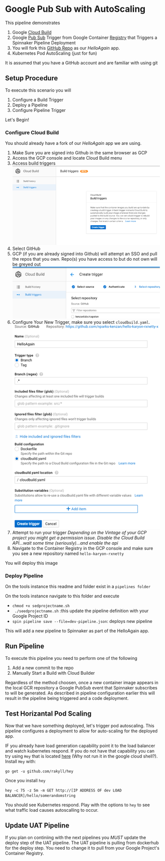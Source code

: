 # Google Pub Sub with AutoScaling

This pipeline demonstrates

1. Google [Cloud Build](https://cloud.google.com/cloud-build/)
1. Google [Pub Sub](https://cloud.google.com/pubsub/) Trigger from Google Container [Registry](https://cloud.google.com/container-registry/) that Triggers a Spinnaker Pipeline Deployment
1. You will fork this [GitHub Repo](https://github.com/kenzanlabs/hello-karyon-rxnetty) as our *HelloAgain* app.
1. Kubernetes Pod AutoScaling (just for fun)

It is assumed that you have a GitHub account and are familiar with using git

## Setup Procedure

To execute this scenario you will
1. Configure a Build Trigger
1. Deploy a Pipeline
1. Configure Pipeline Trigger

Let's Begin!

### Configure Cloud Build

You should already have a fork of our *HelloAgain* app we are using. 

1. Make Sure you are signed into Github in the same browser as GCP
1. Access the GCP console and locate Cloud Build menu
1. Access build triggers
![StartBuildTrigger](pubsub_bt_1.png)
1. Select GitHub
1. GCP (if you are already signed into Github) will attempt an SSO and pull the repos that you own. Repo(s) you have access to but do not own will be greyed out
![RepoSelect](pubsub_bt_2.png)
1. Configure Your New Trigger, make sure you select `cloudbuild.yaml`. 
![TriggerConfigure](pubsub_bt_3.png)
1. Attempt to run your trigger
*Depending on the Vintage of your GCP project you might get a permission issue. 
Disable the Cloud Build API...wait some time (seriously)...and enable the api* 
1. Navigate to the Container Registry in the GCP console and make sure you see a new repository named `hello-karyon-rxnetty`

You will deploy this image



### Deploy Pipeline 

On the tools instance this readme and folder exist in a `pipelines folder`

On the tools instance navigate to this folder and execute

- `chmod +x sedprojectname.sh`
- ` ./seedprojectname.sh` :this update the pipeline definition with your Google Project ID
- `spin pipeline save --file=dev-pipeline.json`: deploys new pipeline

This will add a new pipeline to Spinnaker as part of the HelloAgain app. 

## Run Pipeline

To execute this pipeline you need to perform one of the following
1. Add a new commit to the repo
1. Manually Start a Build with Cloud Builder

Regardless of the method choosen, once a new container image appears in the local GCR repository a Google PubSub event that Spinnaker subscribes to will be generated. As described in pipeline configuration earlier this will result in the pipeline being triggered and a code deployment.


## Test Horizantal Pod Scaling

Now that we have something deployed, let's trigger pod autoscaling. This pipeline configures a deployment to allow for auto-scaling for the deployed app. 

IF you already have load generation capability point it to the load balancer and watch kubernetes respond. If you do not have that capability you can try using `Hey` that is located [here](https://github.com/rakyll/hey) (Why not run it in the google cloud shell?). Install `Hey` with:

`go get -u github.com/rakyll/hey`

Once you install `hey` 

`hey -c 75 -z 5m -m GET http://[IP ADDRESS OF dev LOAD BALANCER]/hello/somerandomstring` 

You should see Kubernetes respond. Play with the options to `hey` to see what traffic load causes autoscalling to occur. 


## Update UAT Pipeline

If you plan on continiing with the next pipelines you *MUST*  update the deploy step of the UAT pipeline. The UAT pipeline is pulling from dockerhub for the deploy step. You need to change it to pull from your Google Project's Container Registry. 